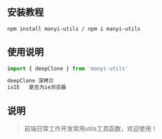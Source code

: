 ## 安装教程

```bash
npm install manyi-utils / npm i manyi-utils
```
## 使用说明
```js
import { deepClone } from 'manyi-utils'

deepClone 深拷贝
isIE   是否为ie浏览器

```
>




## 说明
>前端日常工作开发常用utils工具函数，欢迎使用！
>




